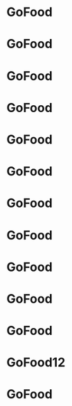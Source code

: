 # GoFood
# GoFood
# GoFood
# GoFood
# GoFood
# GoFood
# GoFood
# GoFood
# GoFood
# GoFood
# GoFood
# GoFood12
# GoFood
